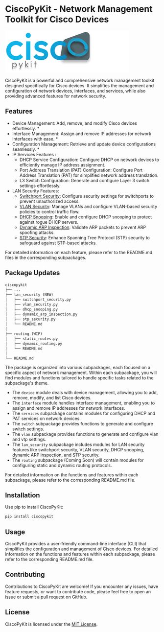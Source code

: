 # CiscoPyKit - Network Management Toolkit for Cisco Devices

![logo](assets/img/logo.svg)

CiscoPyKit is a powerful and comprehensive network management toolkit designed specifically for Cisco devices. It simplifies the management and configuration of network devices, interfaces, and services, while also providing advanced features for network security.

## Features

- Device Management: Add, remove, and modify Cisco devices effortlessly. *
- Interface Management: Assign and remove IP addresses for network interfaces with ease. *
- Configuration Management: Retrieve and update device configurations seamlessly. *
-  IP Services Features :
    - DHCP Service Configuration: Configure DHCP on network devices to efficiently manage IP address assignment.
    - Port Address Translation (PAT) Configuration: Configure Port Address Translation (PAT) for simplified network address translation.
    - L3 Switch Configuration: Generate and configure Layer 3 switch settings effortlessly.
- LAN Security Features:
  - [Switchport Security](lan_security/README.md#switchport-security-module): Configure security settings for switchports to prevent unauthorized access.
  - [VLAN Security](lan_security/README.md#vlan-security-module): Manage VLANs and configure VLAN-based security policies to control traffic flow.
  - [DHCP Snooping](lan_security/README.md#dhcp-snooping-module): Enable and configure DHCP snooping to protect against rogue DHCP servers.
  - [Dynamic ARP Inspection](lan_security/README.md#dynamic-arp-inspection-module): Validate ARP packets to prevent ARP spoofing attacks.
  - [STP Security](lan_security/README.md#stp-security-module): Enhance Spanning Tree Protocol (STP) security to safeguard against STP-based attacks.
  
For detailed information on each feature, please refer to the README.md files in the corresponding subpackages.

## Package Updates

```
ciscopykit
├── ...
├── lan_security (NEW)
│   ├── switchport_security.py
│   ├── vlan_security.py
│   ├── dhcp_snooping.py
│   ├── dynamic_arp_inspection.py
│   ├── stp_security.py
│   └── README.md
│   
├── routing (WIP)
│   ├── static_routes.py 
│   ├── dynamic_routing.py
│   └── README.md
│   
└── README.md

```

The package is organized into various subpackages, each focused on a specific aspect of network management. Within each subpackage, you will find modules and functions tailored to handle specific tasks related to the subpackage's theme.

- The `device` module deals with device management, allowing you to add, remove, modify, and list Cisco devices.
- The `interface` module handles interface management, enabling you to assign and remove IP addresses for network interfaces.
- The `services` subpackage contains modules for configuring DHCP and PAT services on network devices.
- The `switch` subpackage provides functions to generate and configure switch settings.
- The `vlan` subpackage provides functions to generate and configure vlan and vtp settings.
- The `lan_security` subpackage includes modules for LAN security features like switchport security, VLAN security, DHCP snooping, dynamic ARP inspection, and STP security.
- The `routing` subpackage (Coming Soon) will contain modules for configuring static and dynamic routing protocols.

For detailed information on the functions and features within each subpackage, please refer to the corresponding README.md file.

## Installation

Use pip to install CiscoPyKit:

```bash
pip install ciscopykit
```

## Usage

CiscoPyKit provides a user-friendly command-line interface (CLI) that simplifies the configuration and management of Cisco devices. For detailed information on the functions and features within each subpackage, please refer to the corresponding README.md file.

## Contributing

Contributions to CiscoPyKit are welcome! If you encounter any issues, have feature requests, or want to contribute code, please feel free to open an issue or submit a pull request on GitHub.

## License

CiscoPyKit is licensed under the [MIT License](LICENSE).
